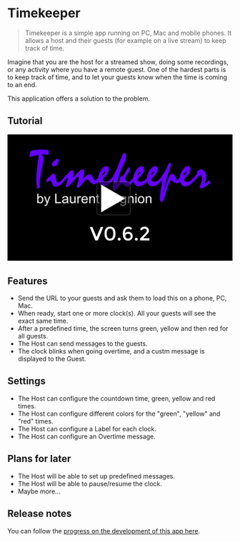 # Timekeeper

> Timekeeper is a simple app running on PC, Mac and mobile phones. It allows a host and their guests (for example on a live stream) to keep track of time.

Imagine that you are the host for a streamed show, doing some recordings, or any activity where you have a remote guest. One of the hardest parts is to keep track of time, and to let your guests know when the time is coming to an end.

This application offers a solution to the problem.

## Tutorial

[![See the Timekeeper tutorial](./img/video-thumbnail.png)](https://youtu.be/dMjiX2NFIrg)

## Features

* Send the URL to your guests and ask them to load this on a phone, PC, Mac.
* When ready, start one or more clock(s). All your guests will see the exact same time.
* After a predefined time, the screen turns green, yellow and then red for all guests.
* The Host can send messages to the guests.
* The clock blinks when going overtime, and a custm message is displayed to the Guest.

## Settings

* The Host can configure the countdown time, green, yellow and red times.
* The Host can configure different colors for the "green", "yellow" and "red" times.
* The Host can configure a Label for each clock.
* The Host can configure an Overtime message.

## Plans for later

* The Host will be able to set up predefined messages.
* The Host will be able to pause/resume the clock.
* Maybe more...

## Release notes

You can follow the [progress on the development of this app here](./release-notes.md).
